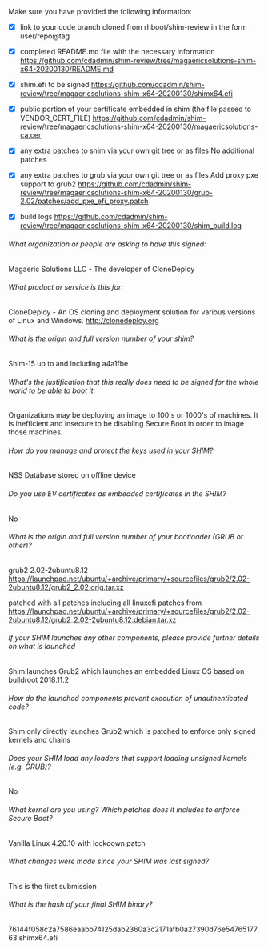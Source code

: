 Make sure you have provided the following information:

 - [x] link to your code branch cloned from rhboot/shim-review in the form user/repo@tag
 - [x] completed README.md file with the necessary information
      https://github.com/cdadmin/shim-review/tree/magaericsolutions-shim-x64-20200130/README.md
 - [x] shim.efi to be signed
https://github.com/cdadmin/shim-review/tree/magaericsolutions-shim-x64-20200130/shimx64.efi
 - [x] public portion of your certificate embedded in shim (the file passed to VENDOR_CERT_FILE)
       https://github.com/cdadmin/shim-review/tree/magaericsolutions-shim-x64-20200130/magaericsolutions-ca.cer
 - [x] any extra patches to shim via your own git tree or as files
       No additional patches
 - [x] any extra patches to grub via your own git tree or as files
       Add proxy pxe support to grub2
       https://github.com/cdadmin/shim-review/tree/magaericsolutions-shim-x64-20200130/grub-2.02/patches/add_pxe_efi_proxy.patch
 - [x] build logs
       https://github.com/cdadmin/shim-review/tree/magaericsolutions-shim-x64-20200130/shim_build.log


###### What organization or people are asking to have this signed:
Magaeric Solutions LLC - The developer of CloneDeploy

###### What product or service is this for:
CloneDeploy - An OS cloning and deployment solution for various versions of Linux and Windows. http://clonedeploy.org

###### What is the origin and full version number of your shim?
Shim-15 up to and including a4a1fbe

###### What's the justification that this really does need to be signed for the whole world to be able to boot it:
Organizations may be deploying an image to 100's or 1000's of machines. It is inefficient and insecure to be disabling Secure Boot in order to image those machines.

###### How do you manage and protect the keys used in your SHIM?
NSS Database stored on offline device

###### Do you use EV certificates as embedded certificates in the SHIM?
No

###### What is the origin and full version number of your bootloader (GRUB or other)?
grub2 2.02-2ubuntu8.12
https://launchpad.net/ubuntu/+archive/primary/+sourcefiles/grub2/2.02-2ubuntu8.12/grub2_2.02.orig.tar.xz

patched with all patches including all linuxefi patches from
https://launchpad.net/ubuntu/+archive/primary/+sourcefiles/grub2/2.02-2ubuntu8.12/grub2_2.02-2ubuntu8.12.debian.tar.xz

###### If your SHIM launches any other components, please provide further details on what is launched
Shim launches Grub2 which launches an embedded Linux OS based on buildroot 2018.11.2

###### How do the launched components prevent execution of unauthenticated code?
Shim only directly launches Grub2 which is patched to enforce only signed kernels and chains

###### Does your SHIM load any loaders that support loading unsigned kernels (e.g. GRUB)?
No

###### What kernel are you using? Which patches does it includes to enforce Secure Boot?
Vanilla Linux 4.20.10 with lockdown patch

###### What changes were made since your SHIM was last signed?
This is the first submission

###### What is the hash of your final SHIM binary?
76144f058c2a7586eaabb74125dab2360a3c2171afb0a27390d76e5476517763  shimx64.efi
